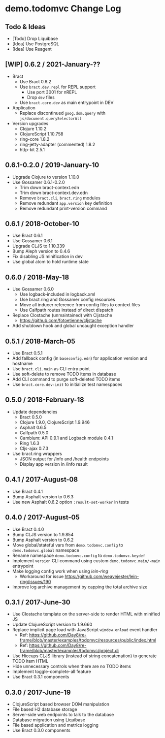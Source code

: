 # demo.todomvc Change Log

## Todo & Ideas

- [Todo] Drop Liquibase
- [Idea] Use PostgreSQL
- [Idea] Use Reagent


## [WIP] 0.6.2 / 2021-January-??

- Bract
  - Use Bract 0.6.2
  - Use `bract.dev.repl` for REPL support
    - Use port 3001 for nREPL
    - Drop `dev` files
  - Use `bract.core.dev` as main entrypoint in DEV
- Application
  - Replace discontinued `goog.dom.query` with `js/document.querySelectorAll`
- Version upgrades
  - Clojure 1.10.2
  - ClojureScript 1.10.758
  - ring-core 1.8.2
  - ring-jetty-adapter (commented) 1.8.2
  - http-kit 2.5.1


## 0.6.1-0.2.0 / 2019-January-10

- Upgrade Clojure to version 1.10.0
- Use Gossamer 0.6.1-0.2.0
  - Trim down bract-context.edn
  - Trim down bract-context.dev.edn
  - Remove `bract.cli`, `bract.ring` modules
  - Remove redundant `app.version` key definition
  - Remove redundant print-version command


## 0.6.1 / 2018-October-10

- Use Bract 0.6.1
- Use Gossamer 0.6.1
- Upgrade CLJS to 1.10.339
- Bump Aleph version to 0.4.6
- Fix disabling JS minification in dev
- Use global atom to hold runtime state


## 0.6.0 / 2018-May-18

- Use Gossamer 0.6.0
  - Use logback-included in logback.xml
  - Use bract.ring and Gossamer config resources
  - Move all inducer reference from config files to context files
  - Use Calfpath routes instead of direct dispatch
- Replace Clostache (unmaintained) with Cljstache
  - https://github.com/fotoetienne/cljstache
- Add shutdown hook and global uncaught exception handler


## 0.5.1 / 2018-March-05

- Use Bract 0.5.1
- Add fallback config (in `baseconfig.edn`) for application version and hostname
- Use `bract.cli.main` as CLI entry point
- Use soft-delete to remove TODO items in database
- Add CLI command to purge soft-deleted TODO items
- Use `bract.core.dev-init` to initialize test namespaces


## 0.5.0 / 2018-February-18

- Update dependencies
  - Bract 0.5.0
  - Clojure 1.9.0, ClojureScript 1.9.946
  - Asphalt 0.6.5
  - Calfpath 0.5.0
  - Cambium: API 0.9.1 and Logback module 0.4.1
  - Ring 1.6.3
  - Cljs-ajax 0.7.3
- Use bract.ring wrappers
  - JSON output for /info and /health endpoints
  - Display app version in /info result


## 0.4.1 / 2017-August-08

- Use Bract 0.4.1
- Bump Asphalt version to 0.6.3
- Use new Asphalt 0.6.2 option `:result-set-worker` in tests


## 0.4.0 / 2017-August-05

- Use Bract 0.4.0
- Bump CLJS version to 1.9.854
- Bump Asphalt version to 0.6.2
- Move global/stateful vars from `demo.todomvc.config` to `demo.todomvc.global` namespace
- Rename namespace `demo.todomvc.config` to `demo.todomvc.keydef`
- Implement `version` CLI command using custom `demo.todomvc.main/-main` entrypoint
- Make logging config work when using _lein-ring_
  - Workaround for issue https://github.com/weavejester/lein-ring/issues/190
- Improve log archive management by capping the total archive size


## 0.3.1 / 2017-June-30

- Use Clostache template on the server-side to render HTML with minified JS
- Update ClojureScript version to 1.9.660
- Replace implicit page load with JavaScript `window.onload` event handler
  - Ref: https://github.com/Day8/re-frame/blob/master/examples/todomvc/resources/public/index.html
  - Ref: https://github.com/Day8/re-frame/blob/master/examples/todomvc/project.clj
- Use Hiccups CLJS library (instead of string concatenation) to generate TODO item HTML
- Hide unnecessary controls when there are no TODO items
- Implement toggle-complete-all feature
- Use Bract 0.3.1 components


## 0.3.0 / 2017-June-19

- ClojureScript based browser DOM manipulation
- File based H2 database storage
- Server-side web endpoints to talk to the database
- Database migration using Liquibase
- File based application and metrics logging
- Use Bract 0.3.0 components
